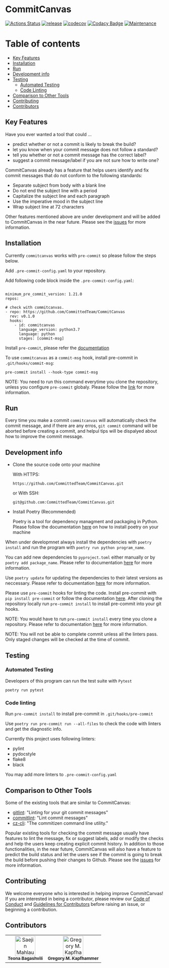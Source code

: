 # CommitCanvas

[![Actions Status](https://github.com/CommittedTeam/CommitCanvas/workflows/build/badge.svg)](https://github.com/CommittedTeam/CommitCanvas/actions?query=workflow%3Abuild)
[![release](https://github.com/CommittedTeam/CommitCanvas/workflows/release/badge.svg)](https://github.com/CommittedTeam/CommitCanvas/actions?query=workflow%3Arelease)
[![codecov](https://codecov.io/gh/CommittedTeam/CommitCanvas/branch/commit_message_check/graph/badge.svg)](https://codecov.io/gh/CommittedTeam/CommitCanvas/branch/commit_message_check)
[![Codacy Badge](https://api.codacy.com/project/badge/Grade/e502043ad1954b11b24b0f88de5be576)](https://app.codacy.com/gh/CommittedTeam/CommitCanvas?utm_source=github.com&utm_medium=referral&utm_content=CommittedTeam/CommitCanvas&utm_campaign=Badge_Grade_Dashboard)
[![Maintenance](https://img.shields.io/badge/Maintained%3F-yes-green.svg)](https://github.com/CommittedTeam/CommitCanvas/graphs/commit-activity)

# Table of contents

* [Key Features](#key-features)
* [Installation](#installation)
* [Run](#run)
* [Development info](#Development-info)
* [Testing](#Testing)
  + [Automated Testing](#automated-testing)
  + [Code Linting](#Code-linting)
* [Comparison to Other Tools](#Comparison-to-Other-Tools)
* [Contributing](#contributing)
* [Contributors](#contributors)

## Key Features

Have you ever wanted a tool that could ...

  - predict whether or not a commit is likely to break the build?
  - let you know when your commit message does not follow a standard?
  - tell you whether or not a commit message has the correct label?
  - suggest a commit message/label if you are not sure how to write one?

CommitCanvas already has a feature that helps users identify and fix commit messages that do not conform to the following standards:

  - Separate subject from body with a blank line
  - Do not end the subject line with a period
  - Capitalize the subject line and each paragraph
  - Use the imperative mood in the subject line
  - Wrap subject line at 72 characters

Other features mentioned above are under development and will be added to CommitCanvas in the near future. Please see the [issues](https://github.com/CommittedTeam/CommitCanvas/issues) for more information.

## Installation

Currently `commitcanvas` works with `pre-commit` so please follow the steps below.

Add `.pre-commit-config.yaml` to your repository.

Add following code block inside the `.pre-commit-config.yaml`:

```

minimum_pre_commit_version: 1.21.0
repos:

# check with commitcanvas.
- repo: https://github.com/CommittedTeam/CommitCanvas
  rev: v0.1.0
  hooks:
    - id: commitcanvas
      language_version: python3.7
      language: python
      stages: [commit-msg]

```

Install `pre-commit`, please refer the [documentation](https://pre-commit.com/#install)

To use `commitcanvas` as a `commit-msg` hook, install pre-commit in `.git/hooks/commit-msg`:

`pre-commit install --hook-type commit-msg`

NOTE: You need to run this command everytime you clone the repository, unless you configure `pre-commit` globaly. Please follow the [link](https://pre-commit.com/#automatically-enabling-pre-commit-on-repositories) for more information.

## Run

Every time you make a commit `commitcanvas` will automatically check the commit message, and if there are any erros, `git commit` command will be aborted before creating a commit, and helpul tips will be dispalyed about how to improve the commit message.

## Development info

- Clone the source code onto your machine

    With HTTPS:

    `https://github.com/CommittedTeam/CommitCanvas.git`

    or With SSH:

    `git@github.com:CommittedTeam/CommitCanvas.git`

- Install Poetry (Recommended)

    Poetry is a tool for dependency managment and packaging in Python. Please follow the documentation [here](https://python-poetry.org/docs/#installation) on how to install poetry on your machine

When under developmnet always install the dependencies with `poetry install` and run the program with `poetry run python program_name`.

You can add new dependencies to `pyproject.toml` either manually or by `poetry add package_name`. Please refer to documentation [here](https://python-poetry.org/docs/cli/#add) for more information.

Use `poetry update` for updating the dependencies to their latest versions as neccessary. Please refer to documentation [here](https://python-poetry.org/docs/cli/#update) for more information.

Please use `pre-commit` hooks for linting the code. Install pre-commit with `pip install pre-commit` or follow the documentation [here](https://pre-commit.com/#install). After cloning the repository locally run `pre-commit install` to install pre-commit into your git hooks.

NOTE: You would have to run `pre-commit install` every time you clone a repository. Please refer to documentation [here](https://pre-commit.com/#usage) for more information.

NOTE: You will not be able to complete commit unless all the linters pass. Only staged changes will be checked at the time of commit.

## Testing

### Automated Testing

Developers of this program can run the test suite with `Pytest`

`poetry run pytest`

### Code linting

Run `pre-commit install` to install pre-commit in `.git/hooks/pre-commit`

Use `poetry run pre-commit run --all-files` to check the code with linters and get the diagnostic info.

Currently this project uses following linters:

- pylint
- pydocstyle
- flake8
- black

You may add more linters to `.pre-commit-config.yaml`

## Comparison to Other Tools

Some of the existing tools that are similar to CommitCanvas:

- [gitlint](https://github.com/jorisroovers/gitlint): "Linting for your git commit messages"
- [commitlint](https://github.com/conventional-changelog/commitlint): "Lint commit messages"
- [cz-cli](https://github.com/commitizen/cz-cli): "The commitizen command line utility."

Popular existing tools for checking the commit message usually have features to lint the message, fix or suggest labels, add or modify the checks and help the users keep creating explicit commit history. In addition to those functionalities, in the near future, CommitCanvas will also have a feature to predict the build status and let the users see if the commit is going to break the build before pushing their changes to Github. Please see the [issues](https://github.com/CommittedTeam/CommitCanvas/issues) for more information.

## Contributing

We welcome everyone who is interested in helping improve CommitCanvas! If you are interested in being a contributor, please review our [Code of Conduct](./CODE_OF_CONDUCT.md) and [Guidelines for Contributors](./CONTRIBUTING.md) before raising an issue, or beginning a contribution.

## Contributors

<!-- prettier-ignore -->
<table>
  <tr>
    <td align="center"><a href="https://github.com/bagashvilit"><img src="https://avatars3.githubusercontent.com/u/46755932?v=4" width="64px;" alt="Saejin Mahlau-Heinert"/><br /><sub><b>Teona Bagashvili</b></sub></a><br /><a>
    <td align="center"><a href="https://www.gregorykapfhammer.com"><img src="https://avatars2.githubusercontent.com/u/926029?v=4" width="64px;" alt="Gregory M. Kapfhammer"/><br /><sub><b>Gregory M. Kapfhammer</b></sub></a><br /><a>




